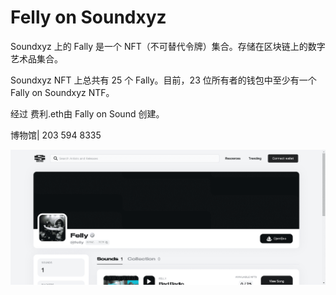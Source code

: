 # Felly on Soundxyz

Soundxyz 上的 Fally 是一个 NFT（不可替代令牌）集合。存储在区块链上的数字艺术品集合。

Soundxyz NFT 上总共有 25 个 Fally。目前，23 位所有者的钱包中至少有一个 Fally on Soundxyz NTF。

经过 费利.eth由 Fally on Sound 创建。

博物馆| 203 594 8335 

![nft](21321341231213.png)
